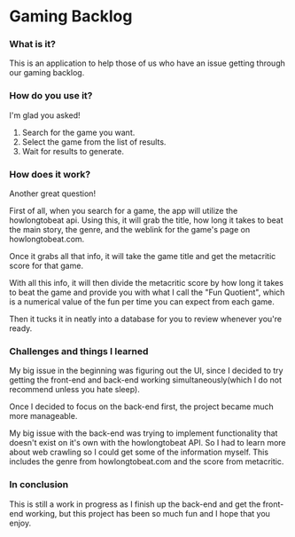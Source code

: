 # Gaming Backlog

### What is it?
This is an application to help those of us who have an issue getting through our gaming backlog.

### How do you use it?

I'm glad you asked!
1. Search for the game you want.
2. Select the game from the list of results.
3. Wait for results to generate.

### How does it work?

Another great question!

First of all, when you search for a game, the app will utilize the howlongtobeat api.
Using this, it will grab the title, how long it takes to beat the main story, the genre,
and the weblink for the game's page on howlongtobeat.com.

Once it grabs all that info, it will take the game title and get the metacritic score for that game.

With all this info, it will then divide the metacritic score by how long it takes to beat the game and
provide you with what I call the "Fun Quotient", 
which is a numerical value of the fun per time you can expect from each game.

Then it tucks it in neatly into a database for you to review whenever you're ready.

### Challenges and things I learned
My big issue in the beginning was figuring out the UI, since I decided to try
getting the front-end and back-end working simultaneously(which I do not recommend unless you hate sleep).


Once I decided to focus on the back-end first, the project became much more manageable.

My big issue with the back-end was trying to implement functionality that doesn't exist on it's own
with the howlongtobeat API. So I had to learn more about web crawling so I could get some of the information myself.
This includes the genre from howlongtobeat.com and the score from metacritic.

### In conclusion
This is still a work in progress as I finish up the back-end and get the front-end working,
but this project has been so much fun and I hope that you enjoy.